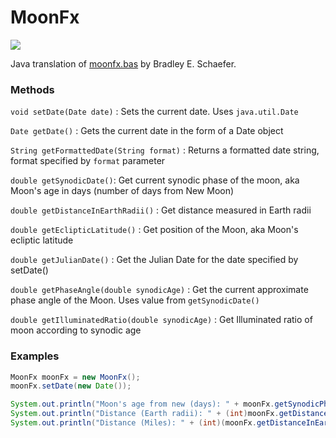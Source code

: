 MoonFx
======
[![](https://jitpack.io/v/jesgs/moonfx.svg)](https://jitpack.io/#jesgs/moonfx)

Java translation of [moonfx.bas](http://www.skyandtelescope.com/resources/software/3304911.html) by Bradley E. Schaefer.

### Methods
`void setDate(Date date)` : Sets the current date. Uses `java.util.Date`

`Date getDate()` : Gets the current date in the form of a Date object

`String getFormattedDate(String format)` : Returns a formatted date string, format specified by `format` parameter

`double getSynodicDate()`: Get current synodic phase of the moon, aka Moon's age in days (number of days from New Moon)

`double getDistanceInEarthRadii()` : Get distance measured in Earth radii

`double getEclipticLatitude()` : Get position of the Moon, aka Moon's ecliptic latitude

`double getJulianDate()` : Get the Julian Date for the date specified by setDate()

`double getPhaseAngle(double synodicAge)` : Get the current approximate phase angle of the Moon. Uses value from `getSynodicDate()`

`double getIlluminatedRatio(double synodicAge)` : Get Illuminated ratio of moon according to synodic age

### Examples
```java
MoonFx moonFx = new MoonFx();
moonFx.setDate(new Date());

System.out.println("Moon's age from new (days): " + moonFx.getSynodicPhase());
System.out.println("Distance (Earth radii): " + (int)moonFx.getDistanceInEarthRadii());
System.out.println("Distance (Miles): " + (int)(moonFx.getDistanceInEarthRadii() * MoonFx.EARTH_RADIUS_MI));
```